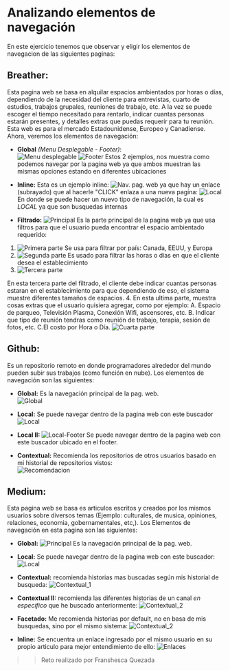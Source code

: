 # Analizando elementos de navegación  

En este ejercicio tenemos que observar y eligir los elementos de navegacion de las siguientes paginas:  

 ## Breather:   

 Esta pagina web se basa en alquilar espacios ambientados por horas o días, dependiendo de la necesidad del cliente para entrevistas, cuarto de estudios, trabajos grupales, reuniones de trabajo, etc. A la vez se puede escoger el tiempo necesitado para rentarlo, indicar cuantas personas estarán presentes, y detalles extras que puedas requerir para tu reunión. Esta web es para el mercado Estadounidense, Europeo y Canadiense.
Ahora, veremos los elementos de navegación:  

- **Global** _(Menu Desplegable - Footer)_:  
![Menu desplegable](assets/breather/globalmd.png)
![Footer](assets/breather/global.png)
Estos 2 ejemplos, nos muestra como podemos navegar por la pagina web ya que ambos muestran las mismas opciones estando en diferentes ubicaciones

- **Inline:**
Esta es un ejemplo inline:
![Nav. pag. web](assets/breather/inline.png)
 ya que hay un  enlace (subrayado) que al hacerle "CLICK" enlaza a una nueva pagína:
 ![Local](assets/breather/Local.png)
 En donde se puede hacer un nuevo tipo de navegación, la cual es _LOCAL_ ya que son busquedas internas

 - **Filtrado:**
 ![Principal](assets/breather/filtrados.png)
 Es la parte principal de la pagina web ya que usa filtros para que el usuario pueda encontrar el espacio ambientado requerido:
 1. ![Primera parte](assets/breather/filtrado_2.1.png) Se usa para filtrar por país: Canada, EEUU, y Europa
 2. ![Segunda parte](assets/breather/filtrado_2.2.png) Es usado para filtrar las horas o días en que el cliente desea el establecimiento
 3. ![Tercera parte](assets/breather/filtrado_2.3.png)

 En esta tercera parte del filtrado, el cliente debe indicar cuantas personas estaran en el establecimiento para que dependiendo de eso, el sistema muestre diferentes tamaños de espacios.
 4. En esta ultima parte, muestra cosas extras que el usuario quisiera agregar, como por ejemplo:
  A. Espacio de parqueo, Televisión Plasma, Conexión Wifi, ascensores, etc.
  B. Indicar que tipo de reunión tendras como reunión de trabajo, terapia, sesión de fotos, etc.
  C.El costo por Hora o Día.
  ![Cuarta parte](assets/breather/filtrado_2.4.png)

## Github:  

Es un repositorio remoto en donde programadores alrededor del mundo pueden subir sus trabajos (como función en nube). Los elementos de navegación son las siguientes:  

- **Global:**
Es la navegación principal de la pag. web.  
![Global](assets/github/global.png)

- **Local:**
Se puede navegar dentro de la pagina web con este buscador
![Local](assets/github/Local.png)
- **Local II:** ![Local-Footer](assets/github/local-2.png)
Se puede navegar dentro de la pagina web con este buscador ubicado en el footer.

- **Contextual:**
Recomienda los repositorios de otros usuarios basado en mi historial de repositorios vistos:  
![Recomendacion](assets/github/contextual.png)  

## Medium:  

Esta pagina web se basa es articulos escritos y creados por los mismos usuarios sobre diversos temas (Ejemplo: culturales, de musica, opiniones, relaciones, economia, gobernamentales, etc,). Los Elementos de navegación en esta pagina son las siguientes:

- **Global:** ![Principal](assets/medium/global.png)
Es la navegación principal de la pag. web.

- **Local:** Se puede navegar dentro de la pagina web con este buscador:
![Local](assets/medium/local.png)

- **Contextual:** recomienda historias mas buscadas según mis historial de busqueda:
![Contextual_1](assets/medium/Contextual.png)
- **Contextual II:** recomienda las diferentes historias de un canal _en específico_ que he buscado anteriormente:
![Contextual_2](assets/medium/Contextual_2.png)

- **Facetado:** Me recomienda historias por default, no en basa de mis busquedas, sino por el mismo sistema:
![Contextual_2](assets/medium/Facetado.png)

- **Inline:** Se encuentra un enlace ingresado por el mismo usuario en su propio articulo para mejor entendimiento de ello:
![Enlaces](assets/medium/Inline.png)

>> Reto realizado por Franshesca Quezada
